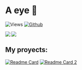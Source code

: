 # A eye 👀

![Views](https://komarev.com/ghpvc/?username=TheBigEye&theme=vue)
[![Github](https://img.shields.io/github/followers/TheBigEye?label=Follow&style=social&theme=vue)](https://github.com/TheBigEye)

<!--
![GitHub stats](https://readme-stats-cfgj2cxdy.vercel.app/api?username=TheBigEye&count_private=true&show_icons=true&theme=vue)
![Top Langs](https://github-readme-stats.vercel.app/api/top-langs/?username=TheBigEye&hide=Java&theme=vue)
-->

<div>
<a href="https://github-readme-stats.vercel.app/api?username=TheBigEye&theme=vue">
  <img  align="left" src="https://github-readme-stats.vercel.app/api?username=TheBigEye&count_private=true&show_icons=true&theme=vue" />
</a>
  
<b href="https://github-readme-stats.vercel.app/api/top-langs/?username=TheBigEye&hide=php&theme=vue">
  <img align="center" src="https://github-readme-stats.vercel.app/api/top-langs/?username=TheBigEye&hide=Java,Makefile,Batchfile&theme=vue" />
</b>
</div>

## My proyects:

[![Readme Card](https://github-readme-stats.vercel.app/api/pin/?username=TheBigEye&repo=Python-OS)](https://github.com/TheBigEye/Python-OS)
[![Readme Card 2](https://github-readme-stats.vercel.app/api/pin/?username=TheBigEye&repo=Vixen-chatbot)](https://github.com/TheBigEye/Vixen-chatbot)
